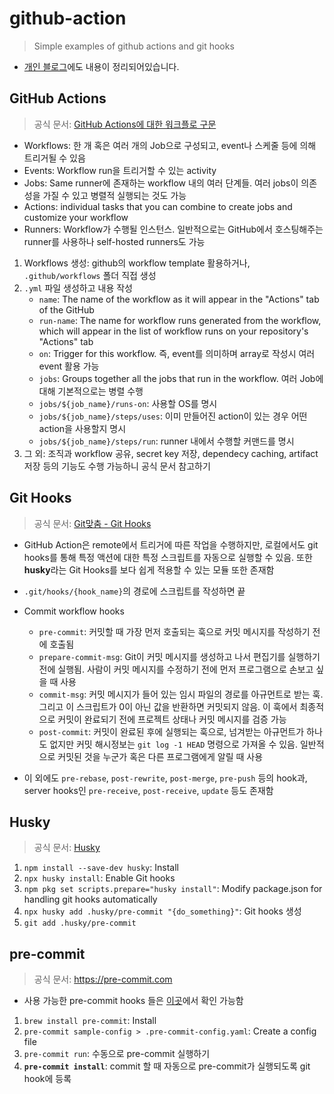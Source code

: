 # github-action
> Simple examples of github actions and git hooks

- [개인 블로그](https://yuhodots.github.io/mlops/22-08-26/)에도 내용이 정리되어있습니다.

## GitHub Actions

> 공식 문서: [GitHub Actions에 대한 워크플로 구문](https://docs.github.com/ko/actions/using-workflows/workflow-syntax-for-github-actions)

- Workflows: 한 개 혹은 여러 개의 Job으로 구성되고, event나 스케줄 등에 의해 트리거될 수 있음
- Events: Workflow run을 트리거할 수 있는 activity
- Jobs: Same runner에 존재하는 workflow 내의 여러 단계들. 여러 jobs이 의존성을 가질 수 있고 병렬적 실행되는 것도 가능
- Actions: individual tasks that you can combine to create jobs and customize your workflow
- Runners: Workflow가 수행될 인스턴스. 일반적으로는 GitHub에서 호스팅해주는 runner를 사용하나 self-hosted runners도 가능

1. Workflows 생성: github의 workflow template 활용하거나, `.github/workflows` 폴더 직접 생성
2. `.yml` 파일 생성하고 내용 작성
   - `name`:  The name of the workflow as it will appear in the "Actions" tab of the GitHub
   - `run-name`: The name for workflow runs generated from the workflow, which will appear in the list of workflow runs on your repository's "Actions" tab
   - `on`: Trigger for this workflow. 즉, event를 의미하며 array로 작성시 여러 event 활용 가능
   - `jobs`: Groups together all the jobs that run in the workflow. 여러 Job에 대해 기본적으로는 병렬 수행
   - `jobs/${job_name}/runs-on`: 사용할 OS를 명시
   - `jobs/${job_name}/steps/uses`: 이미 만들어진 action이 있는 경우 어떤 action을 사용할지 명시
   - `jobs/${job_name}/steps/run`: runner 내에서 수행할 커맨드를 명시
3. 그 외: 조직과 workflow 공유, secret key 저장, dependecy caching, artifact 저장 등의 기능도 수행 가능하니 공식 문서 참고하기

## Git Hooks

> 공식 문서: [Git맞춤 - Git Hooks](https://git-scm.com/book/ko/v2/Git맞춤-Git-Hooks)

- GitHub Action은 remote에서 트리거에 따른 작업을 수행하지만, 로컬에서도 git hooks를 통해 특정 액션에 대한 특정 스크립트를 자동으로 실행할 수 있음. 또한 **husky**라는 Git Hooks를 보다 쉽게 적용할 수 있는 모듈 또한 존재함
- `.git/hooks/{hook_name}`의 경로에 스크립트를 작성하면 끝
- Commit workflow hooks
  - `pre-commit`: 커밋할 때 가장 먼저 호출되는 훅으로 커밋 메시지를 작성하기 전에 호출됨
  - `prepare-commit-msg`: Git이 커밋 메시지를 생성하고 나서 편집기를 실행하기 전에 실행됨. 사람이 커밋 메시지를 수정하기 전에 먼저 프로그램으로 손보고 싶을 때 사용
  - `commit-msg`: 커밋 메시지가 들어 있는 임시 파일의 경로를 아규먼트로 받는 훅. 그리고 이 스크립트가 0이 아닌 값을 반환하면 커밋되지 않음. 이 훅에서 최종적으로 커밋이 완료되기 전에 프로젝트 상태나 커밋 메시지를 검증 가능
  - `post-commit`: 커밋이 완료된 후에 실행되는 훅으로, 넘겨받는 아규먼트가 하나도 없지만 커밋 해시정보는 `git log -1 HEAD` 명령으로 가져올 수 있음. 일반적으로 커밋된 것을 누군가 혹은 다른 프로그램에게 알릴 때 사용

- 이 외에도 `pre-rebase`, `post-rewrite`, `post-merge`, `pre-push` 등의 hook과, server hooks인 `pre-receive`, `post-receive`, `update` 등도 존재함

## Husky

> 공식 문서: [Husky](https://typicode.github.io/husky/#/)

1. `npm install --save-dev husky`: Install
2. `npx husky install`: Enable Git hooks
3. `npm pkg set scripts.prepare="husky install"`: Modify package.json for handling git hooks automatically
4. `npx husky add .husky/pre-commit "{do_something}"`: Git hooks 생성
5. `git add .husky/pre-commit`

## pre-commit

> 공식 문서: https://pre-commit.com

- 사용 가능한 pre-commit hooks 들은 [이곳](https://pre-commit.com/hooks.html)에서 확인 가능함

1. `brew install pre-commit`: Install
2. `pre-commit sample-config > .pre-commit-config.yaml`: Create a config file
3. `pre-commit run`: 수동으로 pre-commit 실행하기
4. **`pre-commit install`**: commit 할 때 자동으로 pre-commit가 실행되도록 git hook에 등록
